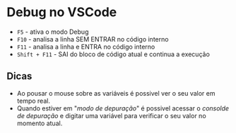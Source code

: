 # Debug no VSCode


- `F5` - ativa o modo Debug
- `F10` - analisa a linha SEM ENTRAR no código interno
- `F11` - analisa a linha e ENTRA no código interno
- `Shift + F11` - SAI do bloco de código atual e continua a execução


## Dicas


- Ao pousar o mouse sobre as variáveis é possivel ver o seu valor em tempo real.
- Quando estiver em "_modo de depuração_" é possivel acessar o *_consolde de depuração_* e digitar uma variável para verificar o seu valor no momento atual.
